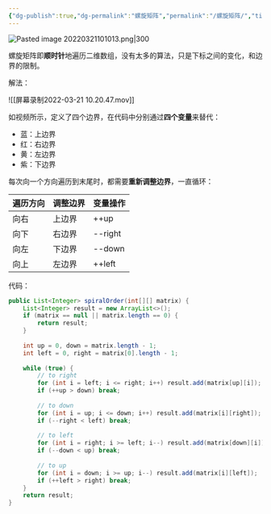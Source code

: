 ```yaml
---
{"dg-publish":true,"dg-permalink":"螺旋矩阵","permalink":"/螺旋矩阵/","title":"螺旋矩阵","tags":["矩阵"]}
---
```



![Pasted image 20220321101013.png|300](/img/user/attachments/images/Pasted%20image%2020220321101013.png)

螺旋矩阵即**顺时针**地遍历二维数组，没有太多的算法，只是下标之间的变化，和边界的限制。

解法：

![[屏幕录制2022-03-21 10.20.47.mov]]

如视频所示，定义了四个边界，在代码中分别通过**四个变量**来替代：
- 蓝：上边界
- 红：右边界
- 黄：左边界
- 紫：下边界

每次向一个方向遍历到末尾时，都需要**重新调整边界**，一直循环：

| 遍历方向 | 调整边界 | 变量操作 |
| -------- | -------- | -------- |
| 向右     | 上边界   | ++up     |
| 向下     | 右边界   | --right  |
| 向左     | 下边界   | --down   |
| 向上     | 左边界   | ++left   |

代码：

```java
public List<Integer> spiralOrder(int[][] matrix) {  
    List<Integer> result = new ArrayList<>();  
    if (matrix == null || matrix.length == 0) {  
        return result;  
    }  
  
    int up = 0, down = matrix.length - 1;  
    int left = 0, right = matrix[0].length - 1;  
  
    while (true) {  
        // to right  
        for (int i = left; i <= right; i++) result.add(matrix[up][i]);  
        if (++up > down) break;  
  
        // to down  
        for (int i = up; i <= down; i++) result.add(matrix[i][right]);  
        if (--right < left) break;  
  
        // to left  
        for (int i = right; i >= left; i--) result.add(matrix[down][i]);  
        if (--down < up) break;  
  
        // to up  
        for (int i = down; i >= up; i--) result.add(matrix[i][left]);  
        if (++left > right) break;  
    }  
    return result;  
}
```